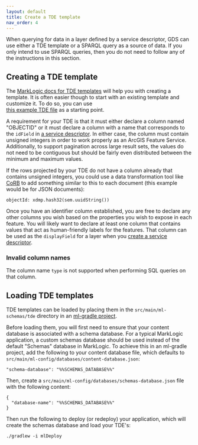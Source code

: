 ```yaml
---
layout: default
title: Create a TDE template
nav_order: 4
---
```


When querying for data in a layer defined by a service descriptor, GDS can use either a TDE template or a SPARQL query
as a source of data. If you only intend to use SPARQL queries, then you do not need to follow any of the instructions 
in this section. 


## Creating a TDE template

The [MarkLogic docs for TDE templates](https://docs.marklogic.com/guide/app-dev/TDE) will help you with creating a 
template. It is often easier though to start with an existing template and customize it. To do so, you can use  
[this example TDE file](https://github.com/marklogic-community/marklogic-geo-data-services/blob/master/examples/sample-project/src/main/ml-schemas/tde/example-gkg.xml) 
as a starting point. 

A requirement for your TDE is that it must either declare a column named "OBJECTID" or it must declare a column with 
a name that corresponds to the `idField` in [a service descriptor](create-service-descriptor.md). In either case, the 
column must contain unsigned integers in order to work properly as an ArcGIS Feature Service. Additionally, to support 
pagination across large result sets, the values do not need to be contiguous but should be fairly even distributed 
between the minimum and maximum values. 

If the rows projected by your TDE do not have a column already that contains unsigned integers, you could use a data
transformation tool like [CoRB](https://developer.marklogic.com/code/corb/) to add something similar to this to each 
document (this example would be for JSON documents):

    objectId: xdmp.hash32(sem.uuidString())

Once you have an identifier column established, you are free to declare any other columns you wish based on the 
properties you wish to expose in each feature. You will likely want to declare at least one column that contains values
that act as human-friendly labels for the features. That column can be used as the `displayField` for a layer when you 
[create a service descriptor](./create-service-descriptor.md).

### Invalid column names

The column name `type` is not supported when performing SQL queries on that column. 

## Loading TDE templates

TDE templates can be loaded by placing them in the `src/main/ml-schemas/tde` directory in an 
[ml-gradle project](https://github.com/marklogic/ml-gradle/wiki/Loading-schemas).

Before loading them, you will first need to ensure that your content database is associated with a schema database. 
For a typical MarkLogic application, a custom schemas database should be used instead of the default "Schemas" database
in MarkLogic. To achieve this in an ml-gradle project, add the following to your content database file, which defaults 
to `src/main/ml-config/databases/content-database.json`:

    "schema-database": "%%SCHEMAS_DATABASE%%"

Then, create a `src/main/ml-config/databases/schemas-database.json` file with the following content:

```
{
  "database-name": "%%SCHEMAS_DATABASE%%"
}
```

Then run the following to deploy (or redeploy) your application, which will create the schemas database and load your 
TDE's:

    ./gradlew -i mlDeploy

